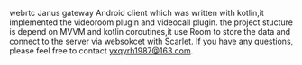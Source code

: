 webrtc Janus gateway Android client which was written with kotlin,it implemented the videoroom plugin and videocall plugin.
the project stucture is depend on  MVVM and kotlin coroutines,it use Room to store the data and connect to the server via websokcet with Scarlet.
If you have any questions, please feel free to contact yxqyrh1987@163.com.
